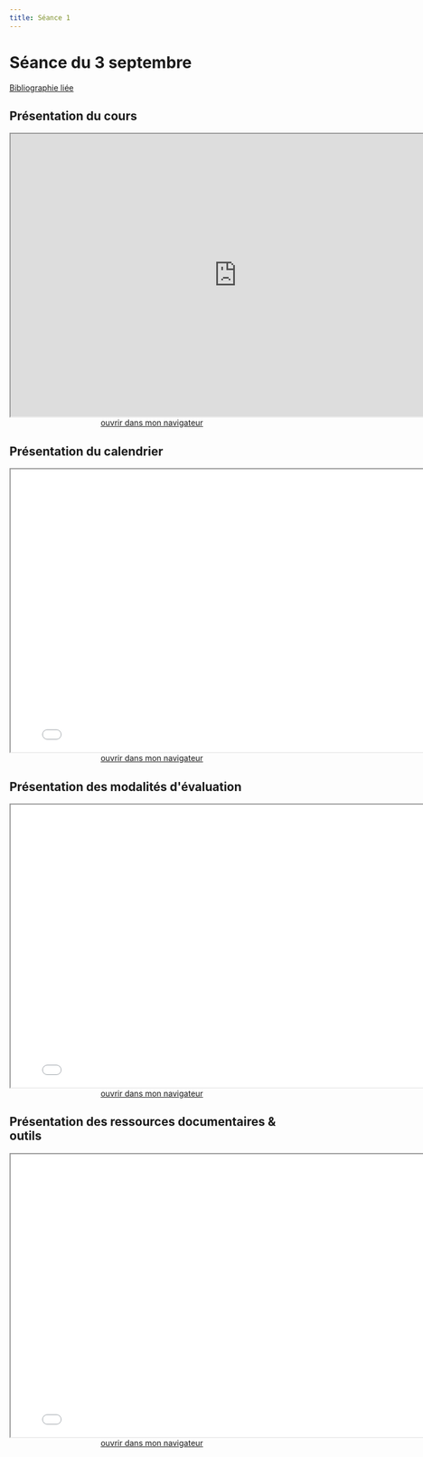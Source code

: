 ```yaml
--- 
title: Séance 1
---
```


# Séance du 3 septembre

[Bibliographie liée](https://www.zotero.org/groups/4276254/fra3826-a2021/collections/8ESJWCC3)

## Présentation du cours

<iframe src="https://mmellet.github.io/fra3826_2021/slides/Seance-1-1.html" title="description"  height="500" width="800" allowfullscreen="allowfullscreen"></iframe>

<div style="text-align:center">
<a href="https://mmellet.github.io/fra3826_2021/slides/Seance-1-1.html" target="_blank">ouvrir dans mon navigateur</a>
</div>

## Présentation du calendrier

<iframe src="Seance-1-2.html" title="description" height="500" width="800" ></iframe>

<div style="text-align:center">
<a href="Seance-1-2.html" target="_blank">ouvrir dans mon navigateur</a>
</div>


## Présentation des modalités d'évaluation

<iframe src="/slides/Seance-1-3.html" title="description" height="500" width="800" ></iframe>

<div style="text-align:center">
<a href="/slides/Seance-1-3.html" target="_blank">ouvrir dans mon navigateur</a>
</div>


## Présentation des ressources documentaires & outils

<iframe src="/slides/Seance-1-4.html" title="description" height="500" width="800" ></iframe>

<div style="text-align:center">
<a href="/slides/Seance-1-4.html" target="_blank">ouvrir dans mon navigateur</a>
</div>
